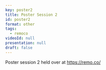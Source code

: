 ```yaml
---
key: poster2
title: Poster Session 2
id: poster2
format: other
tags:
  - remoco
videoId: null
presentation: null
draft: false
---
```

Poster session 2 held over at <a href="https://remo.co/" target="_blank">https://remo.co/</a>
